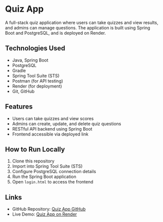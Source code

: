 # Quiz App
A full-stack quiz application where users can take quizzes and view results, and admins can manage questions. The application is built using Spring Boot and PostgreSQL,
and is deployed on Render.

## Technologies Used
- Java, Spring Boot
- PostgreSQL
- Gradle
- Spring Tool Suite (STS)
- Postman (for API testing)
- Render (for deployment)
- Git, GitHub

## Features
- Users can take quizzes and view scores
- Admins can create, update, and delete quiz questions
- RESTful API backend using Spring Boot
- Frontend accessible via deployed link

## How to Run Locally
1. Clone this repository
2. Import into Spring Tool Suite (STS)
3. Configure PostgreSQL connection details
4. Run the Spring Boot application
5. Open `login.html` to access the frontend

## Links
- GitHub Repository: [Quiz App GitHub](https://github.com/J1A2N3/quiz-app)
- Live Demo: [Quiz App on Render](https://quiz-app-2-sdfo.onrender.com/login.html)
